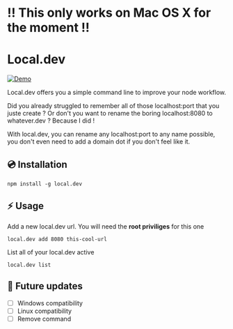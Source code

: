 # :bangbang: This only works on Mac OS X for the moment :bangbang:

# Local.dev
[![Demo](https://raw.githubusercontent.com/bbeldame/local.dev/master/demo.gif)](https://raw.githubusercontent.com/bbeldame/local.dev/master/_demo.mp4)

Local.dev offers you a simple command line to improve your node workflow.

Did you already struggled to remember all of those localhost:port that you juste create ? Or don't you want to rename the boring localhost:8080 to whatever.dev ? Because I did !

With local.dev, you can rename any localhost:port to any name possible, you don't even need to add a domain dot if you don't feel like it.

## :cd: Installation

```
npm install -g local.dev
```

## :zap: Usage


Add a new local.dev url. You will need the **root priviliges** for this one
```
local.dev add 8080 this-cool-url
```

List all of your local.dev active
```
local.dev list
```

## :calendar: Future updates

- [ ] Windows compatibility
- [ ] Linux compatibility
- [ ] Remove command